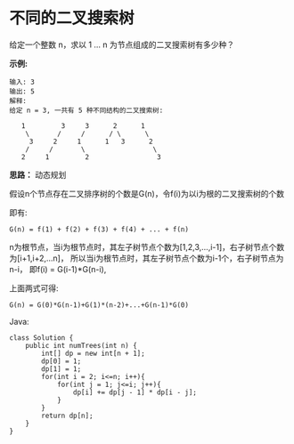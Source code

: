 # 不同的二叉搜索树

给定一个整数 n，求以 1 ... n 为节点组成的二叉搜索树有多少种？

**示例:**
```
输入: 3
输出: 5
解释:
给定 n = 3, 一共有 5 种不同结构的二叉搜索树:

   1         3     3      2      1
    \       /     /      / \      \
     3     2     1      1   3      2
    /     /       \                 \
   2     1         2                 3
```

**思路：**
动态规划

假设n个节点存在二叉排序树的个数是G(n)，令f(i)为以i为根的二叉搜索树的个数

即有:
```
G(n) = f(1) + f(2) + f(3) + f(4) + ... + f(n)
```
n为根节点，当i为根节点时，其左子树节点个数为[1,2,3,...,i-1]，右子树节点个数为[i+1,i+2,...n]，
所以当i为根节点时，其左子树节点个数为i-1个，右子树节点为n-i，
即f(i) = G(i-1)*G(n-i),

上面两式可得:
```
G(n) = G(0)*G(n-1)+G(1)*(n-2)+...+G(n-1)*G(0)
```

Java:
```
class Solution {
    public int numTrees(int n) {
        int[] dp = new int[n + 1];
        dp[0] = 1;
        dp[1] = 1;
        for(int i = 2; i<=n; i++){
            for(int j = 1; j<=i; j++){
                dp[i] += dp[j - 1] * dp[i - j];
            }
        }
        return dp[n];
    }
}
```
